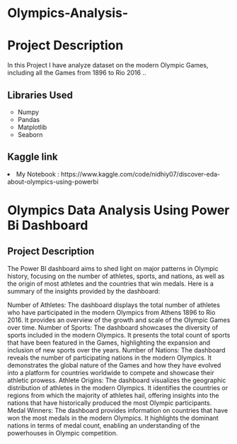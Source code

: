 # Olympics-Analysis-

# Project Description
In this Project I have analyze  dataset on the modern Olympic Games, including all the Games from 1896 to Rio 2016 ..

  ## Libraries Used
<ul style="list-style-type:circle;">
  <li>Numpy</li>
  <li>Pandas </li>
  <li>Matplotlib</li>
  <li>Seaborn</li>	
  </ul>
 


## Kaggle link

  <li> My Notebook : https://www.kaggle.com/code/nidhiy07/discover-eda-about-olympics-using-powerbi </li>
</ul>

# Olympics Data Analysis Using Power Bi Dashboard

## Project Description
The Power BI dashboard aims to shed light on major patterns in Olympic history, focusing on the number of athletes, sports, and nations, as well as the origin of most athletes and the countries that win medals. Here is a summary of the insights provided by the dashboard:

Number of Athletes: The dashboard displays the total number of athletes who have participated in the modern Olympics from Athens 1896 to Rio 2016. It provides an overview of the growth and scale of the Olympic Games over time.
Number of Sports: The dashboard showcases the diversity of sports included in the modern Olympics. It presents the total count of sports that have been featured in the Games, highlighting the expansion and inclusion of new sports over the years.
Number of Nations: The dashboard reveals the number of participating nations in the modern Olympics. It demonstrates the global nature of the Games and how they have evolved into a platform for countries worldwide to compete and showcase their athletic prowess.
Athlete Origins: The dashboard visualizes the geographic distribution of athletes in the modern Olympics. It identifies the countries or regions from which the majority of athletes hail, offering insights into the nations that have historically produced the most Olympic participants.
Medal Winners: The dashboard provides information on countries that have won the most medals in the modern Olympics. It highlights the dominant nations in terms of medal count, enabling an understanding of the powerhouses in Olympic competition.
  
